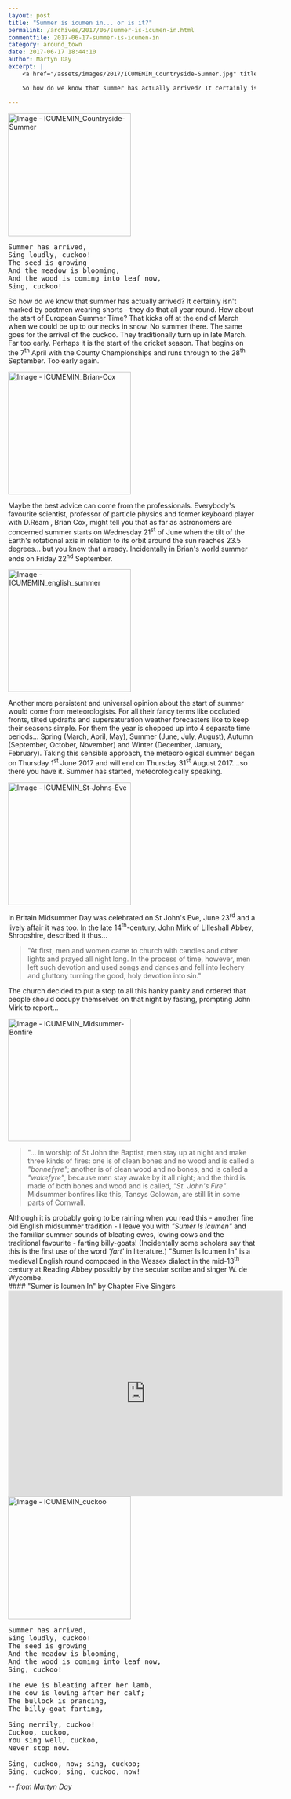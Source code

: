 ```yaml
---
layout: post
title: "Summer is icumen in... or is it?"
permalink: /archives/2017/06/summer-is-icumen-in.html
commentfile: 2017-06-17-summer-is-icumen-in
category: around_town
date: 2017-06-17 18:44:10
author: Martyn Day
excerpt: |
    <a href="/assets/images/2017/ICUMEMIN_Countryside-Summer.jpg" title="Click for a larger image"><img src="/assets/images/2017/ICUMEMIN_Countryside-Summer-thumb.jpg" width="150" alt="Image - ICUMEMIN_Countryside-Summer"  class="photo right"/></a>

    So how do we know that summer has actually arrived? It certainly isn't marked by postmen wearing shorts - they do that all year round. How about the start of European Summer Time? That kicks off at the end of March when we could be up to our necks in snow. No summer there. The same goes for the arrival of the cuckoo. They traditionally turn up in late March. Far too early. Perhaps it is the start of the cricket season. That begins on the 7<sup>th</sup> April with the County Championships and runs through to the 28<sup>th</sup> September. Too early again.

---
```


<a href="/assets/images/2017/ICUMEMIN_Countryside-Summer.jpg" title="Click for a larger image"><img src="/assets/images/2017/ICUMEMIN_Countryside-Summer-thumb.jpg" width="250" alt="Image - ICUMEMIN_Countryside-Summer"  class="photo right"/></a>

<pre markdown="1" class="poem">
Summer has arrived,
Sing loudly, cuckoo!
The seed is growing
And the meadow is blooming,
And the wood is coming into leaf now,
Sing, cuckoo!
</pre>

So how do we know that summer has actually arrived? It certainly isn't marked by postmen wearing shorts - they do that all year round. How about the start of European Summer Time? That kicks off at the end of March when we could be up to our necks in snow. No summer there. The same goes for the arrival of the cuckoo. They traditionally turn up in late March. Far too early. Perhaps it is the start of the cricket season. That begins on the 7<sup>th</sup> April with the County Championships and runs through to the 28<sup>th</sup> September. Too early again.

<a href="/assets/images/2017/ICUMEMIN_Brian-Cox.jpg" title="Click for a larger image"><img src="/assets/images/2017/ICUMEMIN_Brian-Cox-thumb.jpg" width="250" alt="Image - ICUMEMIN_Brian-Cox"  class="photo right"/></a>

Maybe the best advice can come from the professionals. Everybody's favourite scientist, professor of particle physics and former keyboard player with D.Ream , Brian Cox, might tell you that as far as astronomers are concerned summer starts on Wednesday 21<sup>st</sup> of June when the tilt of the Earth's rotational axis in relation to its orbit around the sun reaches 23.5 degrees... but you knew that already. Incidentally in Brian's world summer ends on Friday 22<sup>nd</sup> September.

<a href="/assets/images/2017/ICUMEMIN_english_summer.jpg" title="Click for a larger image"><img src="/assets/images/2017/ICUMEMIN_english_summer-thumb.jpg" width="250" alt="Image - ICUMEMIN_english_summer"  class="photo right"/></a>

Another more persistent and universal opinion about the start of summer would come from meteorologists. For all their fancy terms like occluded fronts, tilted updrafts and supersaturation weather forecasters like to keep their seasons simple. For them the year is chopped up into 4 separate time periods... Spring (March, April, May), Summer (June, July, August), Autumn (September, October, November) and Winter (December, January, February). Taking this sensible approach, the meteorological summer began on Thursday 1<sup>st</sup> June 2017 and will end on Thursday 31<sup>st</sup> August 2017....so there you have it. Summer has started, meteorologically speaking.

<div markdown="1" class="box">
<a href="/assets/images/2017/ICUMEMIN_St-Johns-Eve.jpg" title="Click for a larger image"><img src="/assets/images/2017/ICUMEMIN_St-Johns-Eve-thumb.jpg" width="250" alt="Image - ICUMEMIN_St-Johns-Eve"  class="photo right"/></a>

In Britain Midsummer Day was celebrated on St John's Eve, June 23<sup>rd</sup> and a lively affair it was too. In the late 14<sup>th</sup>-century, John Mirk of Lilleshall Abbey, Shropshire, described it thus...

> "At first, men and women came to church with candles and other lights and prayed all night long. In the process of time, however, men left such devotion and used songs and dances and fell into lechery and gluttony turning the good, holy devotion into sin."

The church decided to put a stop to all this hanky panky and ordered that people should occupy themselves on that night by fasting, prompting John Mirk to report...

<a href="/assets/images/2017/ICUMEMIN_Midsummer-Bonfire.jpg" title="Click for a larger image"><img src="/assets/images/2017/ICUMEMIN_Midsummer-Bonfire-thumb.jpg" width="250" alt="Image - ICUMEMIN_Midsummer-Bonfire"  class="photo right"/></a>

> "... in worship of St John the Baptist, men stay up at night and make three kinds of fires: one is of clean bones and no wood and is called a <em>"bonnefyre"</em>; another is of clean wood and no bones, and is called a <em>"wakefyre"</em>, because men stay awake by it all night; and the third is made of both bones and wood and is called, <em>"St. John's Fire"</em>. Midsummer bonfires like this, Tansys Golowan, are still lit in some parts of Cornwall.

</div>
Although it is probably going to be raining when you read this - another fine old English midsummer tradition - I leave you with <em>"Sumer Is Icumen"</em> and the familiar summer sounds of bleating ewes, lowing cows and the traditional favourite - farting billy-goats! (Incidentally some scholars say that this is the first use of the word <em>'fart'</em> in literature.) "Sumer Is Icumen In" is a medieval English round composed in the Wessex dialect in the mid-13<sup>th</sup> century at Reading Abbey possibly by the secular scribe and singer W. de Wycombe.

<div markdown="1" class="box">
#### "Sumer is Icumen In" by Chapter Five Singers

<iframe width="560" height="420" src="https://www.youtube-nocookie.com/embed/IIYOH9XLcx4?rel=0" frameborder="0" allowfullscreen>
</iframe>
</div>
<a href="/assets/images/2017/ICUMEMIN_cuckoo.jpg" title="Click for a larger image"><img src="/assets/images/2017/ICUMEMIN_cuckoo-thumb.jpg" width="250" alt="Image - ICUMEMIN_cuckoo"  class="photo right"/></a>

<pre markdown="1" class="poem">
Summer has arrived,
Sing loudly, cuckoo!
The seed is growing
And the meadow is blooming,
And the wood is coming into leaf now,
Sing, cuckoo!

The ewe is bleating after her lamb,
The cow is lowing after her calf;
The bullock is prancing,
The billy-goat farting,

Sing merrily, cuckoo!
Cuckoo, cuckoo,
You sing well, cuckoo,
Never stop now.

Sing, cuckoo, now; sing, cuckoo;
Sing, cuckoo; sing, cuckoo, now!
</pre>

<cite>-- from Martyn Day</cite>
